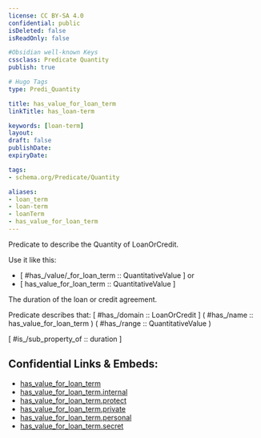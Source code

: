 ```yaml
---
license: CC BY-SA 4.0
confidential: public
isDeleted: false
isReadOnly: false

#Obsidian well-known Keys
cssclass: Predicate Quantity
publish: true

# Hugo Tags
type: Predi_Quantity

title: has_value_for_loan_term
linkTitle: has_loan-term

keywords: [loan-term]
layout: 
draft: false
publishDate:
expiryDate: 

tags:
- schema.org/Predicate/Quantity

aliases:
- loan_term
- loan-term
- loanTerm
- has_value_for_loan_term
---
```


Predicate to describe the Quantity of LoanOrCredit.

Use it like this: 
- [ #has_/value/_for_loan_term :: QuantitativeValue ] or 
- [ has_value_for_loan_term :: QuantitativeValue ] 

The duration of the loan or credit agreement.

Predicate describes that: 
[ #has_/domain  :: LoanOrCredit ]
( #has_/name :: has_value_for_loan_term )
( #has_/range :: QuantitativeValue )

[ #is_/sub_property_of  :: duration ]



## Confidential Links & Embeds: 
- [has_value_for_loan_term](../../../../_public/schema.org/Predicate/Quantities/has_value_for_loan_term.md) 
- [has_value_for_loan_term.internal](../../../../_internal/schema.org/Predicate/Quantities/has_value_for_loan_term.internal.md) 
- [has_value_for_loan_term.protect](../../../../_protect/schema.org/Predicate/Quantities/has_value_for_loan_term.protect.md) 
- [has_value_for_loan_term.private](../../../../_private/schema.org/Predicate/Quantities/has_value_for_loan_term.private.md) 
- [has_value_for_loan_term.personal](../../../../_personal/schema.org/Predicate/Quantities/has_value_for_loan_term.personal.md) 
- [has_value_for_loan_term.secret](../../../../_secret/schema.org/Predicate/Quantities/has_value_for_loan_term.secret.md) 
